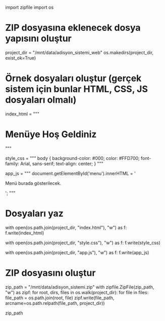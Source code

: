 import zipfile
import os

# ZIP dosyasına eklenecek dosya yapısını oluştur
project_dir = "/mnt/data/adisyon_sistemi_web"
os.makedirs(project_dir, exist_ok=True)

# Örnek dosyaları oluştur (gerçek sistem için bunlar HTML, CSS, JS dosyaları olmalı)
index_html = """
<!DOCTYPE html>
<html lang="tr">
<head>
    <meta charset="UTF-8">
    <meta name="viewport" content="width=device-width, initial-scale=1.0">
    <title>Lüx Sarıyer Börek&CAFE</title>
    <link rel="stylesheet" href="style.css">
</head>
<body>
    <h1>Menüye Hoş Geldiniz</h1>
    <div id="menu">
        <!-- Menü içeriği buraya dinamik olarak gelecek -->
    </div>
    <script src="app.js"></script>
</body>
</html>
"""

style_css = """
body {
    background-color: #000;
    color: #FFD700;
    font-family: Arial, sans-serif;
    text-align: center;
}
"""

app_js = """
document.getElementById('menu').innerHTML = '<p>Menü burada gösterilecek.</p>';
"""

# Dosyaları yaz
with open(os.path.join(project_dir, "index.html"), "w") as f:
    f.write(index_html)

with open(os.path.join(project_dir, "style.css"), "w") as f:
    f.write(style_css)

with open(os.path.join(project_dir, "app.js"), "w") as f:
    f.write(app_js)

# ZIP dosyasını oluştur
zip_path = "/mnt/data/adisyon_sistemi.zip"
with zipfile.ZipFile(zip_path, "w") as zipf:
    for root, dirs, files in os.walk(project_dir):
        for file in files:
            file_path = os.path.join(root, file)
            zipf.write(file_path, arcname=os.path.relpath(file_path, project_dir))

zip_path
